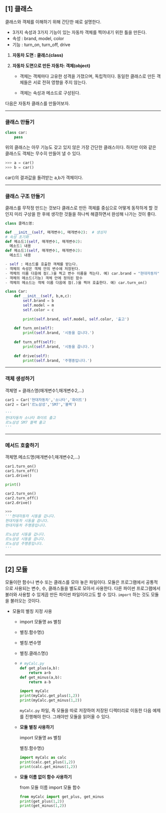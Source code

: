 ## [1] 클래스

클래스와 객체를 이해하기 위해 간단한 예로 설명한다.

- 3가지 속성과 3가지 기능이 있는 자동차 객체를 찍어내기 위한 틀을 만든다.
- 속성 : brand, model, color
- 기능 : turn_on, turn_off, drive



1) **자동차 도면 : 클래스(class)**



2) **자동차 도면으로 만든 자동차: 객체(object)**

   - 객체는 객체마다 고유한 성격을 가졌으며, 독립적이다. 동일한 클래스로 만든 객체들은 서로 전혀 영향을 주지 않는다.

   - 객체는 속성과 메소드로 구성된다.



다음은 자동차 클래스를 만들어보자.

---

### 클래스 만들기

```python
class car:
    pass
```

위의 클래스는 아무 기능도 갖고 있지 않은 가장 간단한 클래스이다.  하지만 이와 같은 클래스도 객체는 무수히 만들어 낼  수 있다.

```python
>>> a = car()
>>> b = car()
```

car()의 결과값을 돌려받는 a,b가 객체이다.

---

### 클래스 구조 만들기

클래스를 무작정 만드는 것보다 클래스로 만든 객체를 중심으로 어떻게 동작하게 할 것인지 미리 구상을 한 후에 생각한 것들을 하나씩 해결하면서 완성해 나가는 것이 좋다.

```python
class 클래스명:

def __init__(self, 매개변수1, 매개변수2):  # 생성자 
# 속성 초기화 
def 메소드1(self, 매개변수1, 매개변수2):
  메소드1 내용
def 메소드1(self, 매개변수1, 매개변수2):
  메소드1 내용

- self : 메소드를 호출한 객체를 받는다.
- 객체의 속성은 객체 안의 변수에 저장된다.
- 객체의 이름 다음에 점(.)을 찍고 변수 이름을 적는다. 예) car.brand = "현대자동차"
- 객체의 메소드(기능) 객체 안에 정의된 함수
- 객체의 메소드는 객체 이름 다음에 점(.)을 찍어 호출한다. 예) car.turn_on()
```

```python
class Car:
    def __init__(self, b,m,c):
        self.brand = b
        self.model = m
        self.color = c
        
        print(self.brand, self.model, self.color, '출고')
    
    def turn_on(self):
        print(self.brand, '시동을 겁니다.')
        
    def turn_off(self):
        print(self.brand, '시동을 끕니다.')
    
    def drive(self):
        print(self.brand, '주행중입니다.')
```

---

### 객체 생성하기

객체명 = 클래스명(매개변수1,매개변수2,...)

```python
car1 = Car('현대자동차','소나타','화이트')
car2 = Car('르노삼성','SM7','블랙')

'''
현대자동차 소나타 화이트 출고
르노삼성 SM7 블랙 출고
'''
```

---

### 메서드 호출하기

객체명.메소드명(매개변수1,매개변수2,...)

```python
car1.turn_on()
car1.turn_off()
car1.drive()

print()

car2.turn_on()
car2.turn_off()
car2.drive()

>>>
'''현대자동차 시동을 겁니다.
현대자동차 시동을 끕니다.
현대자동차 주행중입니다.

르노삼성 시동을 겁니다.
르노삼성 시동을 끕니다.
르노삼성 주행중입니다.
'''
```

---





## [2] 모듈

모듈이란 함수나 변수 또는 클래스를 모아 놓은 파일이다. 모듈은 프로그램에서 공통적으로 사용되는 변수, 수, 클래스들을 별도로 모아서 사용한다. 다른 파이썬 프로그램에서 불러와 사용할 수 있게끔 만든 파이썬 파일이라고도 할 수 있다. `import` 하는 것도 모듈을 불러오는 것이다.

- 모듈의 별칭 지정 사용

  - import 모듈명 as 별칭

  - 별칭.함수명()

  - 별칭.변수명

  - 별칭.클래스명()

  - ```python
    # myCalc.py
    def get_plus(a,b):
        return a+b
    def get_minus(a,b):
        return a-b
        
    import myCalc
    print(myCalc.get_plus(1,2))
    print(myCalc.get_minus(1,2))
    ```

    `myCalc.py` 파일, 즉 모듈을 따로 저장하여 저장된 디렉터리로 이동한 다음 예제를 진행해야 한다. 그래야만 모듈을 읽어올 수 있다.

  - **모듈 별칭 사용하기**

    import 모듈명 as 별칭

    별칭.함수명()

    ```python
    import myCalc as calc
    print(calc.get_plus(1,2))
    print(calc.get_minus(1,2))
    ```

  - **모듈 이름 없이 함수 사용하기**

    from 모듈 이름 import 모듈 함수

    ```python
    from myCalc import get_plus, get_minus
    print(get_plus(1,2))
    print(get_minus(1,2))
    ```

    